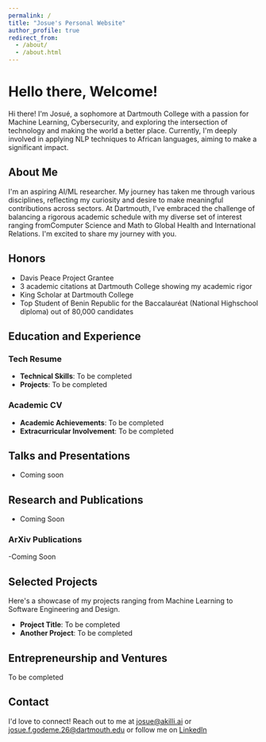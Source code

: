 ```yaml
---
permalink: /
title: "Josue's Personal Website"
author_profile: true
redirect_from: 
  - /about/
  - /about.html
---
```


# Hello there, Welcome!

Hi there! I'm Josué, a sophomore at Dartmouth College with a passion for Machine Learning, Cybersecurity, and exploring the intersection of technology and making the world a better place. Currently, I'm deeply involved in applying NLP techniques to African languages, aiming to make a significant impact.

## About Me

I'm an aspiring AI/ML researcher. My journey has taken me through various disciplines, reflecting my curiosity and desire to make meaningful contributions across sectors. At Dartmouth, I've embraced the challenge of balancing a rigorous academic schedule with my diverse set of interest ranging fromComputer Science and Math to Global Health and International Relations. I'm excited to share my journey with you.

## Honors
- Davis Peace Project Grantee
- 3 academic citations at Dartmouth College showing my academic rigor
- King Scholar at Dartmouth College
- Top Student of Benin Republic for the Baccalauréat (National Highschool diploma) out of 80,000 candidates

## Education and Experience

### Tech Resume

- **Technical Skills**: To be completed
- **Projects**: To be completed

### Academic CV

- **Academic Achievements**: To be completed
- **Extracurricular Involvement**: To be completed

## Talks and Presentations
- Coming soon
## Research and Publications
- Coming Soon
### ArXiv Publications
-Coming Soon


## Selected Projects

Here's a showcase of my projects ranging from Machine Learning to Software Engineering and Design.

- **Project Title**: To be completed
- **Another Project**: To be completed

## Entrepreneurship and Ventures

To be completed

## Contact

I'd love to connect! Reach out to me at [josue@akilli.ai](mailto:josue@akilli.ai) or [josue.f.godeme.26@dartmouth.edu](mailto:josue.f.godeme.26@dartmouth.edu) or follow me on [LinkedIn](https://www.linkedin.com/in/josue-f-godeme-58abb2196/)

